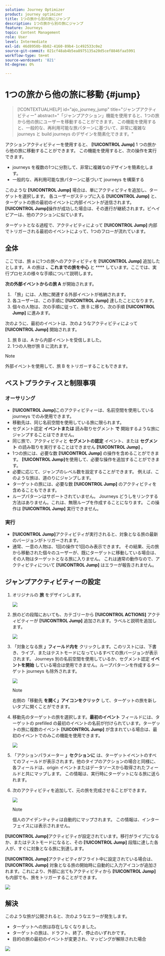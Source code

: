 ```yaml
---
solution: Journey Optimizer
product: journey optimizer
title: 1つの旅から別の旅にジャンプ
description: 1つの旅から別の旅にジャンプ
feature: Journeys
topic: Content Management
role: User
level: Intermediate
exl-id: 46d8950b-8b02-4160-89b4-1c492533c0e2
source-git-commit: 021cf48ab4b5ea8975135a20d5cef8846faa5991
workflow-type: tm+mt
source-wordcount: '821'
ht-degree: 0%

---
```


# 1つの旅から他の旅に移動 {#jump}

>[!CONTEXTUALHELP]
>id="ajo_journey_jump"
>title="ジャンプアクティビティー"
>abstract="「ジャンプアクション」機能を使用すると、1つの旅から他の旅にユーザーを移動することができます。 この機能を使用すると、一般的な、再利用可能な旅パターンに基づいて、非常に複雑な journeys と build journeys のデザインを簡素化できます。"

アクションアクティビティーを使用すると、 **[!UICONTROL Jump]** 1 つの旅から他の旅に移動することができます。 この機能を使用すると、次の操作を実行できます。

* journeys を複数の1つに分割して、非常に複雑なのデザインを簡素化します。
* 一般的な、再利用可能な旅パターンに基づいて journeys を構築する

このような **[!UICONTROL Jump]** 場合は、単にアクティビティを追加し、ターゲットを選択します。 各ユーザーがステップに入る **[!UICONTROL Jump]** と、ターゲットの旅の最初のイベントに内部イベントが送信されます。 **[!UICONTROL Jump]**&#x200B;操作が成功した場合は、その進行が継続されます。ビヘイビアーは、他のアクションに似ています。

ターゲットとなる過程で、アクティビティによって **[!UICONTROL Jump]** 内部でトリガーされる最初のイベントによって、1つのフローが流れています。

## 全体

ここでは、旅 a に1つの旅へのアクティビティを **[!UICONTROL Jump]** 追加したとします。 A の旅は **、これまでの旅を中心** と **** しています。ここでは、実行プロセスの様々な手順について説明します。

**次の外部イベントからの旅 A** が開始されます。

1. 「旅」には、人物に関連する外部イベントが格納されます。
1. 各ユーザーは、この手順に **[!UICONTROL Jump]** 達したことになります。
1. 個々の人物は、次の手順に従って、旅 B に移り、次の手順 **[!UICONTROL Jump]** に進みます。

次のように、最初のイベントは、次のようなアクティビティによって **[!UICONTROL Jump]** 開始されます。

1. 旅 B は、A から内部イベントを受信しました。
1. 1つの人物が旅 B に流れます。

>[!NOTE]
>
>外部イベントを使用して、旅 B をトリガーすることもできます。

## ベストプラクティスと制限事項

### オーサリング

* **[!UICONTROL Jump]**&#x200B;このアクティビティーは、名前空間を使用している journeys でのみ使用できます。
* 移動先は、同じ名前空間を使用している旅に限られます。
* セグメント認定 **イベントまたは** 読み取りセグメント **で** 開始するような旅にジャンプすることはできません。
* 同じ旅で、アクティビティと **セグメントの認定** イベント、または **セグメント** の読み取りを実行することはできません **[!UICONTROL Jump]** 。
* 1つの旅には、必要な数 **[!UICONTROL Jump]** の操作を含めることができます。 **[!UICONTROL Jump]**&#x200B;を使用して、必要な操作を追加することができます。
* 必要に応じて、ジャンプのレベル数を設定することができます。 例えば、このような旅は、道のりにジャンプします。
* ターゲットの旅には、必要な数 **[!UICONTROL Jump]** のアクティビティを含めることもできます。
* ループパターンはサポートされていません。 Journeys どうしをリンクする方法はありません。これは、無限ループを作成することになります。 この操作は **[!UICONTROL Jump]** 実行できません。

### 実行

* **[!UICONTROL Jump]**&#x200B;アクティビティが実行されると、対象となる旅の最新のバージョンがトリガーされます。
* 通常、一意の人物は、1回の操作で1回のみ表示できます。 その結果、元の旅から移動された個々のユーザーが、既にターゲットに移動している場合は、その人物はターゲットとなる旅に入りません。 これは通常の動作なので、アクティビティについて **[!UICONTROL Jump]** はエラーが報告されません。

## ジャンプアクティビティーの設定

1. オリジナルの **旅** をデザインします。

   ![](assets/jump1.png)

1. 旅のどの段階においても、カテゴリーから **[!UICONTROL ACTIONS]** アクティビティーが **[!UICONTROL Jump]** 追加されます。ラベルと説明を追加します。

   ![](assets/jump2.png)

1. 「対象となる旅 **」フィールド内を** クリックします。このリストには、下書き、ライブ、またはテストモードになっているすべての旅バージョンが表示されます。 Journeys 別の名前空間を使用しているか、セグメント認定 **イベントを開始** している場合は使用できません。ループパターンを作成するターゲット journeys も除外されます。

   ![](assets/jump3.png)

   >[!NOTE]
   >
   >右側の「移動先 **を開く」アイコンをクリック** して、ターゲットの旅を新しいタブに開くことができます。

1. 移動先のターゲットの旅を選択します。**最初のイベント** フィールドには、ターゲットの prefilled の最初のイベントの名前が付けられています。ターゲットの旅に複数のイベント **[!UICONTROL Jump]** が含まれている場合は、最初のイベントでのみこの機能を使用できます。

   ![](assets/jump4.png)

1. 「アクションパラメーター **」セクションに** は、ターゲットイベントのすべてのフィールドが表示されます。他のタイプのアクションの場合と同様に、各フィールドは、origin イベントまたはデータソースから取得されたフィールドと共にマップします。 この情報は、実行時にターゲットになる旅に送られます。
1. 次のアクティビティを追加して、元の旅を完成させることができます。

   ![](assets/jump5.png)


   >[!NOTE]
   >
   >個人のアイデンティティは自動的にマップされます。 この情報は、インターフェイスには表示されません。

**[!UICONTROL Jump]**&#x200B;アクティビティが設定されています。移行がライブになるか、またはテストモードになると、その **[!UICONTROL Jump]** 段階に達した各人が、すぐに対象となる旅に到達します。

**[!UICONTROL Jump]**&#x200B;アクティビティがフライト中に設定されている場合は、 **[!UICONTROL Jump]** 対象となる旅の開始時に自動的に入力アイコンが追加されます。これにより、外部に出てもアクティビティから **[!UICONTROL Jump]** も内部でも、旅をトリガーすることができます。

![](assets/jump7.png)

## 解決

このような旅が公開されると、次のようなエラーが発生します。
* ターゲットへの旅は存在しなくなりました。
* ターゲットの旅は、ドラフト、終了、停止のいずれかです。
* 目的の旅の最初のイベントが変更され、マッピングが解除された場合

![](assets/jump6.png)
